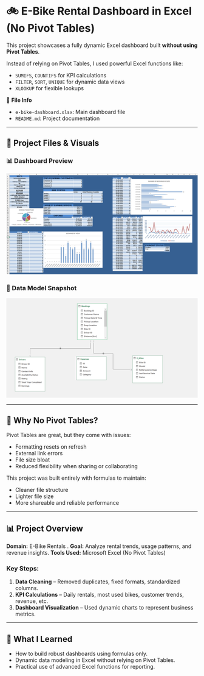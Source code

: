 # 🚲 E-Bike Rental Dashboard in Excel (No Pivot Tables)

This project showcases a fully dynamic Excel dashboard built **without using Pivot Tables**.

Instead of relying on Pivot Tables, I used powerful Excel functions like:
- `SUMIFS`, `COUNTIFS` for KPI calculations
- `FILTER`, `SORT`, `UNIQUE` for dynamic data views
- `XLOOKUP` for flexible lookups

 📁 **File Info**

- `e-bike-dashboard.xlsx`: Main dashboard file
- `README.md`: Project documentation

---

## 🔗 Project Files & Visuals

### 📊 Dashboard Preview
![Dashboard Preview](assets/dashboard.png)

### 🧱 Data Model Snapshot
![Data Model Snapshot](assets/data-model.png)

---


## 📌 Why No Pivot Tables?

Pivot Tables are great, but they come with issues:
- Formatting resets on refresh
- External link errors
- File size bloat
- Reduced flexibility when sharing or collaborating

This project was built entirely with formulas to maintain:
- Cleaner file structure
- Lighter file size
- More shareable and reliable performance

---

## 📊 Project Overview

**Domain:** E-Bike Rentals  .
**Goal:** Analyze rental trends, usage patterns, and revenue insights.
**Tools Used:** Microsoft Excel (No Pivot Tables)

### Key Steps:
1. **Data Cleaning** – Removed duplicates, fixed formats, standardized columns.
2. **KPI Calculations** – Daily rentals, most used bikes, customer trends, revenue, etc.
3. **Dashboard Visualization** – Used dynamic charts to represent business metrics.

---

## 🧠 What I Learned

- How to build robust dashboards using formulas only.
- Dynamic data modeling in Excel without relying on Pivot Tables.
- Practical use of advanced Excel functions for reporting.
